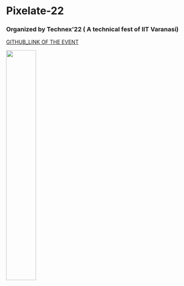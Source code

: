 # Pixelate-22
### Organized by Technex'22 ( A technical fest of IIT Varanasi)



[GITHUB_LINK OF THE EVENT](https://github.com/Robotics-Club-IIT-BHU/Pixelate-22-Sample-Arena)

<p align="left" width="100%">
    <img width="40%" src="https://github.com/vaibhavgupta0403/Pixelate-22/assets/100301165/2a9044cc-69c6-4cd4-b2e6-213926f8e808.png">
</p>

